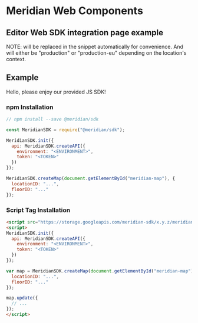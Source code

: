 # Meridian Web Components

## Editor Web SDK integration page example

NOTE: <TOKEN> will be replaced in the snippet automatically for convenience. And
<ENVIRONMENT> will either be "production" or "production-eu" depending on the
location's context.

## Example

Hello, please enjoy our provided JS SDK!

### npm Installation

```js
// npm install --save @meridian/sdk

const MeridianSDK = require("@meridian/sdk");

MeridianSDK.init({
  api: MeridianSDK.createAPI({
    environment: "<ENVIRONMENT>",
    token: "<TOKEN>"
  })
});

MeridianSDK.createMap(document.getElementById("meridian-map"), {
  locationID: "...",
  floorID: "..."
});
```

### Script Tag Installation

```html
<script src="https://storage.googleapis.com/meridian-sdk/x.y.z/meridian-sdk.js"></script>
<script>
MeridianSDK.init({
  api: MeridianSDK.createAPI({
    environment: "<ENVIRONMENT>",
    token: "<TOKEN>"
  })
});

var map = MeridianSDK.createMap(document.getElementById("meridian-map"), {
  locationID: "...",
  floorID: "..."
});

map.update({
  // ...
});
</script>
```
